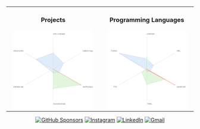 <table>
  <tr>
    <td width="50%" align="center">
      <h3>Projects</h3>
      <img src="./data/projects.png" alt="Time Spent by Project" width="90%">
    </td>
    <td width="50%" align="center">
      <h3>Programming Languages</h3>
      <img src="./data/languages.png" alt="Time Spent by Language" width="90%">
    </td>
  </tr>
</table>

<div align="center">

  <a href="https://github.com/sponsors/senthurayyappan"><img alt="GitHub Sponsors" src="https://img.shields.io/github/sponsors/senthurayyappan"></a>
  <a href="https://www.instagram.com/senthurayyappan/"><img alt="Instagram" src="https://img.shields.io/badge/-Instagram-E1306C"></a>
  <a href="https://www.linkedin.com/in/imsenthur/"><img alt="LinkedIn" src="https://img.shields.io/badge/-LinkedIn-blue"></a>
  <a href="senthurayyappan@gmail.com"><img alt="Gmail" src="https://img.shields.io/badge/-Gmail-red"></a>
  
</div>

